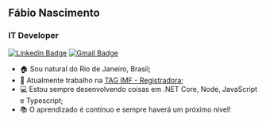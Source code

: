 ## Fábio Nascimento
### IT Developer 

[![Linkedin Badge](https://img.shields.io/badge/-Fabio%20Nascimento-A7A284?style=flat-square&logo=Linkedin&logoColor=white&link=https://www.linkedin.com/in/fabioborges-ti/)](https://www.linkedin.com/in/fabioborges-ti/) 
[![Gmail Badge](https://img.shields.io/badge/-fabioborges.ti@gmail.com-A7A284?style=flat-square&logo=Gmail&logoColor=white&link=mailto:fabioborges.ti@gmail.com)](mailto:fabioborges.ti@gmail.com)

- 🏠 Sou natural do Rio de Janeiro, Brasil;
- 💼 Atualmente trabalho na [TAG IMF - Registradora](https://taginfraestrutura.com.br/);
- 💻 Estou sempre desenvolvendo coisas em .NET Core, Node, JavaScript e Typescript;
- 📚 O aprendizado é contínuo e sempre haverá um próximo nível!

